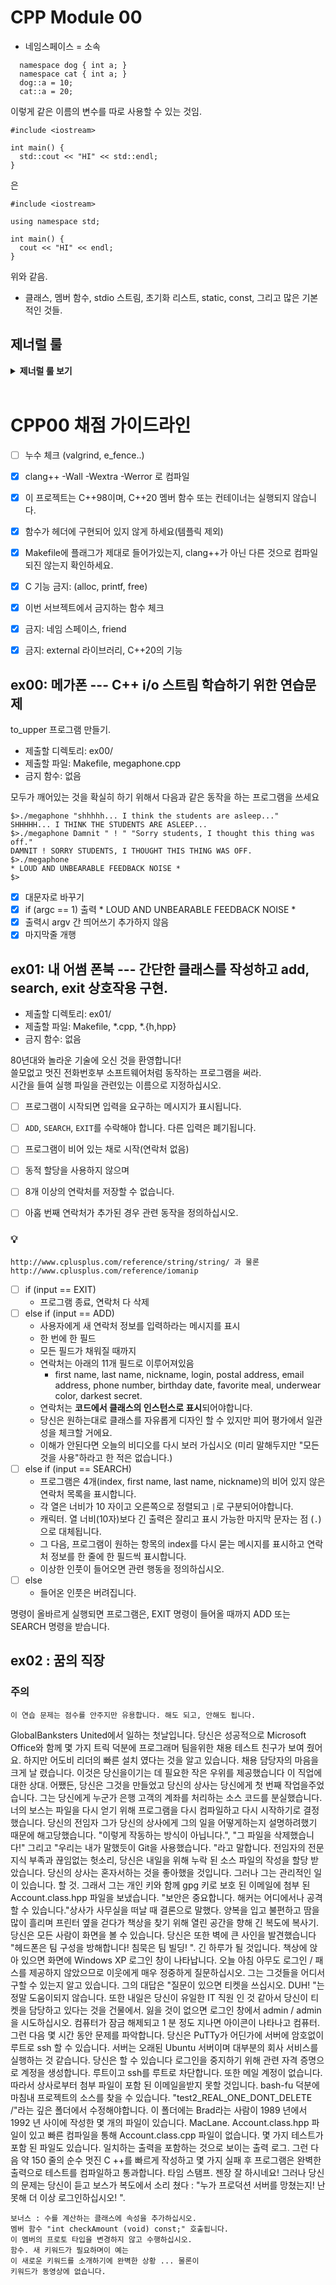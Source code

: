 # CPP Module 00

- 네임스페이스 = 소속
  
~~~
  namespace dog { int a; }
  namespace cat { int a; }
  dog::a = 10;
  cat::a = 20;
~~~
이렇게 같은 이름의 변수를 따로 사용할 수 있는 것임.

~~~
#include <iostream>

int main() {
  std::cout << "HI" << std::endl;
}
~~~

은

~~~
#include <iostream>

using namespace std;

int main() {
  cout << "HI" << endl;
}
~~~
위와 같음.

- 클래스, 멤버 함수, stdio 스트림, 초기화 리스트, static, const, 그리고 많은 기본적인 것들.

## 제너럴 룰

<details>
<summary> <b> 제너럴 룰 보기 </b>  </summary><br>
<div markdown="1">
  
- 헤더 안에 구현된 모든 기능(템플릿의 경우는 제외) 및 보호되지 않은 헤더는 exercise 0점을 의미합니다.
- 모든 **출력은 표준 출력으로** 하며, 특별히 지정하지 않는 한 **개행(\n)으로 끝납니다.**
- 부과된 파일 이름 뒤에는 letter, 클래스 이름, 함수 이름, 메서드 이름이 와야합니다.
- 기억하십시오: 이제 더 이상 C가 아닌 C++로 코딩하고 있습니다. 따라서:
  - 다음 기능은 **금지**되어 있으며 사용시 0점 처리를 받습니다. 묻지도 따지지도 마시오: ***alloc, *printf, free*
  - 기본적으로 표준 라이브러리의 모든 것을 사용할 수 있습니다. **그러나** C++ 버전의 함수를 사용하는 것이 현명할 것입니다.
    당신은 C에 익숙합니다. 당신이 아는 것을 유지하는 대신, C++ 버전의 함수를 사용하는 것이 현명할 것입니다. 결국 이건 새로운 언어입니다.
  - 그리고 **네, 안돼요.** 써도 될 때까지는 STL을 사용할 수 없습니다.(즉, 모듈08 전에는 안됨).
  - 이는 include <algorithm>을 필요로 하는 모든 것은--벡터/리스트/맵/등등--다 안된다는 뜻입니다.
- 명시적으로 금지된 기능 또는 기계의 사용은 묻지도 따지지도 않고 0점 처리됩니다.
- 또한, 달리 명시되지 않는 한 C++ 키워드 **using namespace**및 **friend**는 금지되어 있습니다.
  - 그들의 사용은 질문없이 **-42점**으로 처리 될 것입니다.
- 클래스와 관련된 파일은 달리 명시되지 않는 한 항상 **ClassName.hpp** 및 **ClassName.cpp**입니다.
- Turn-in 디렉토리는 **ex00/**, **ex01/**, ... , **exn/**.
- 예제를 철저하게 읽어야합니다. exercise의 설명에서는 명확하지 않았던 요구 사항을 포함하고 있을 수 있습니다.
  만약 뭔가 모호해 보인다면, 당신이 **C++**를 충분히 이해하지 못한 것입니다.
- 앞에서부터 배운 **C++** 도구는 사용할 수 있으므로, external 라이브러리는 사용할 수 없습니다. 그리고 물어보기 전에 말해드려요:
  - 그것은 또한 **C++11과 파생 모델**, **Boost** 또는 C++ 없으면 못사는 놀라운 기술을 갖춘 친구가 알려준 그 어떤 것도 안된다는 뜻입니다.
- 상당한 양의 클래스들을 제출해야 할 수도 있습니다. 이것은 좋아하는 텍스트 편집기를 스크립팅할 수 없다면 지루해 보일 수 있습니다.
- 시작하기 전에 각 exercise를 **완전히** 읽으십시오! 진짜로요, 읽으세요.
- 사용할 컴파일러는 **clang++**입니다.
- 코드는 다음 플래그를 사용하여 컴파일해야합니다: **-Wall -Wextra -Werror**
- 당신의 각 includes는 다른 includes들과 독립적으로 포함될 수 있어야 합니다. Includes는 분명히 그들이 의존하는 다른 모든 include를 포함해야합니다.
- 궁금할까봐: **C++에서는 코딩 스타일이 적용되지 않습니다.** 원하는 스타일 아무거나 사용 가능, 제한 없음. **하지만, 동료 평가자가 읽을 수 없는 코드는 채점 받을 수 없겠죠**
- 이제 중요한 사항 : 서브젝트에 명시적으로 설명하지 않는 한 **프로그램에 의해 채점되지 않습니다**. 따라서, 여러분은 exercise를 선택하는 방법에 있어서 어느 정도의 자유가 주어집니다. 하지만, 각 exercise의 제한조건에 유의하고, **게으르지 마세요**, 연습문제들이 제공해야되는 **많은 것들을 놓치게 될거예요!**
- 제출하는 파일에 일부 관계없는 파일이 있는 것은 문제가 되지 않습니다. 요청한 파일보다 더 많은 파일로 코드를 분리할 수도 있습니다.
  결과가 프로그램에 의해 채점되지 않는 한, 자유롭게 하세요.
- 비록 서브젝트의 exercise가 짧더라도, 알아야 할 것을 확실히 이해하고, 가능한 최선의 방법으로 풀었다는 것을 확실히 하기 위해 시간을 들이는 것은 가치가 있습니다.
- 오딘의 이름으로, 토르의 이름으로! 머리를 쓰세요!!!
  
 </div> 
 </details>
 <BR>

# CPP00 채점 가이드라인

- [ ]  누수 체크 (valgrind, e_fence..)
- [x]  clang++ -Wall -Wextra -Werror 로 컴파일
- [x]  이 프로젝트는 C++98이며, C++20 멤버 함수 또는 컨테이너는 실행되지 않습니다.
- [x]  함수가 헤더에 구현되어 있지 않게 하세요(템플릭 제외)
- [x]  Makefile에 플래그가 제대로 들어가있는지, clang++가 아닌 다른 것으로 컴파일되진 않는지 확인하세요.
- [x]  C 기능 금지: (alloc, printf, free)
- [x]  이번 서브젝트에서 금지하는 함수 체크
- [x]  금지: 네임 스페이스, friend
- [x]  금지: external 라이브러리, C++20의 기능


## ex00: 메가폰 --- C++ i/o 스트림 학습하기 위한 연습문제

to_upper 프로그램 만들기.

- 제출할 디렉토리: ex00/
- 제출할 파일: Makefile, megaphone.cpp
- 금지 함수: 없음

모두가 깨어있는 것을 확실히 하기 위해서
다음과 같은 동작을 하는 프로그램을 쓰세요

~~~
$>./megaphone "shhhhh... I think the students are asleep..."
SHHHHH... I THINK THE STUDENTS ARE ASLEEP...
$>./megaphone Damnit " ! " "Sorry students, I thought this thing was off."
DAMNIT ! SORRY STUDENTS, I THOUGHT THIS THING WAS OFF.
$>./megaphone
* LOUD AND UNBEARABLE FEEDBACK NOISE *
$>
~~~

- [x]  대문자로 바꾸기
- [x]  if (argc == 1) 출력 * LOUD AND UNBEARABLE FEEDBACK NOISE *
- [x]  출력시 argv 간 띄어쓰기 추가하지 않음
- [x]  마지막줄 개행

## ex01: 내 어썸 폰북 --- 간단한 클래스를 작성하고 add, search, exit 상호작용 구현.

- 제출할 디렉토리: ex01/
- 제출할 파일: Makefile, *.cpp, *.{h,hpp}
- 금지 함수: 없음

80년대와 놀라운 기술에 오신 것을 환영합니다! <Br>
쓸모없고 멋진 전화번호부 소프트웨어처럼 동작하는 프로그램을 써라.  <Br>
시간을 들여 실행 파일을 관련있는 이름으로 지정하십시오.  <Br>

- [ ] 프로그램이 시작되면 입력을 요구하는 메시지가 표시됩니다.
- [ ] `ADD`, `SEARCH`, `EXIT`를 수락해야 합니다. 다른 입력은 폐기됩니다.
- [ ] 프로그램이 비어 있는 채로 시작(연락처 없음)
- [ ] 동적 할당을 사용하지 않으며
- [ ] 8개 이상의 연락처를 저장할 수 없습니다.
- [ ] 아홉 번째 연락처가 추가된 경우 관련 동작을 정의하십시오.


### 💡
~~~
http://www.cplusplus.com/reference/string/string/ 과 물론
http://www.cplusplus.com/reference/iomanip
~~~

- [ ] if (input == EXIT)
  - 프로그램 종료, 연락처 다 삭제
- [ ] else if (input == ADD)
  - 사용자에게 새 연락처 정보를 입력하라는 메시지를 표시
  - 한 번에 한 필드
  - 모든 필드가 채워질 때까지 
  - 연락처는 아래의 11개 필드로 이루어져있음
    - first name, last name, nickname, login, postal address, email address, phone number, birthday date, favorite meal, underwear color, darkest secret.
  - 연락처는 **코드에서 클래스의 인스턴스로 표시**되어야합니다.
  - 당신은 원하는대로 클래스를 자유롭게 디자인 할 수 있지만 피어 평가에서 일관성을 체크할 거에요.
  - 이해가 안된다면 오늘의 비디오를 다시 보러 가십시오 (미리 말해두지만 "모든 것을 사용"하라고 한 적은 없습니다.)
- [ ] else if (input == SEARCH)
  - 프로그램은 4개(index, first name, last name, nickname)의 비어 있지 않은 연락처 목록을 표시합니다.
  - 각 열은 너비가 10 자이고 오른쪽으로 정렬되고 `|`로 구분되어야합니다.
  - 캐릭터. 열 너비(10자)보다 긴 출력은 잘리고 표시 가능한 마지막 문자는 점 (`.`)으로 대체됩니다.
  - 그 다음, 프로그램이 원하는 항목의 index를 다시 묻는 메시지를 표시하고 연락처 정보를 한 줄에 한 필드씩 표시합니다.
  - 이상한 인풋이 들어오면 관련 행동을 정의하십시오.
- [ ] else
  - 들어온 인풋은 버려집니다.

명령이 올바르게 실행되면 프로그램은, EXIT 명령이 들어올 때까지 ADD 또는 SEARCH 명령을 받습니다.

## ex02 : 꿈의 직장

### 주의
~~~
이 연습 문제는 점수를 안주지만 유용합니다. 해도 되고, 안해도 됩니다.
~~~

GlobalBanksters United에서 일하는 첫날입니다. 당신은 성공적으로
Microsoft Office와 함께 몇 가지 트릭 덕분에 프로그래머 팀을위한 채용 테스트
친구가 보여 줬어요. 하지만 어도비 리더의 빠른 설치 였다는 것을 알고 있습니다.
채용 담당자의 마음을 크게 날 렸습니다. 이것은 당신을이기는 데 필요한 작은 우위를 제공했습니다
이 직업에 대한 상대.
어쨌든, 당신은 그것을 만들었고 당신의 상사는 당신에게 첫 번째 작업을주었습니다. 그는 당신에게
누군가 은행 고객의 계좌를 처리하는 소스 코드를 분실했습니다. 너의
보스는 파일을 다시 얻기 위해 프로그램을 다시 컴파일하고 다시 시작하기로 결정했습니다. 당신의 전임자
그가 당신의 상사에게 그의 일을 어떻게하는지 설명하려했기 때문에 해고당했습니다.
"이렇게 작동하는 방식이 아닙니다.", "그 파일을 삭제했습니다!" 그리고 "우리는
내가 말했듯이 Git을 사용했습니다. "라고 말합니다.
전임자의 전문 지식 부족과 끊임없는
헛소리, 당신은 내일을 위해 누락 된 소스 파일의 작성을 할당 받았습니다.
당신의 상사는 혼자서하는 것을 좋아했을 것입니다. 그러나 그는 관리적인 일이 있습니다.
할 것. 그래서 그는 개인 키와 함께 gpg 키로 보호 된 이메일에 첨부 된 Account.class.hpp 파일을 보냈습니다. "보안은 중요합니다. 해커는 어디에서나 공격 할 수 있습니다."상사가 사무실을 떠날 때 결론으로 ​​말했다.
양복을 입고 불편하고 땀을 많이 흘리며 프린터 옆을 걷다가
책상을 찾기 위해 열린 공간을 향해 긴 복도에 복사기. 당신은
모든 사람이 화면을 볼 수 있습니다. 당신은 또한 벽에 큰 사인을 발견했습니다
"헤드폰은 팀 구성을 방해합니다! 침묵은
팀 빌딩! ". 긴 하루가 될 것입니다.
책상에 앉아 있으면 화면에 Windows XP 로그인 창이 나타납니다. 오늘 아침 아무도 로그인 / 패스를 제공하지 않았으므로 이웃에게 매우 정중하게 질문하십시오.
그는 그것들을 어디서 구할 수 있는지 알고 있습니다. 그의 대답은 "질문이 있으면 티켓을 쓰십시오.
DUH! "는 정말 도움이되지 않습니다. 또한 내일은
당신이 유일한 IT 직원 인 것 같아서 당신이 티켓을 담당하고 있다는 것을
건물에서. 잃을 것이 없으면 로그인 창에서 admin / admin을 시도하십시오.
컴퓨터가 잠금 해제되고 1 분 정도 지나면 아이콘이 나타나고
컴퓨터.
그런 다음 몇 시간 동안 문제를 파악합니다. 당신은 PuTTy가
어딘가에 서버에 암호없이 루트로 ssh 할 수 있습니다. 서버는
오래된 Ubuntu 서버이며 대부분의 회사 서비스를 실행하는 것 같습니다. 당신은 할 수 있습니다
로그인을 중지하기 위해 관련 자격 증명으로 계정을 생성합니다.
루트이고 ssh를 루트로 차단합니다. 또한 메일 계정이 없습니다.
따라서 상사로부터 첨부 파일이 포함 된 이메일을받지 못할 것입니다.
bash-fu 덕분에 마침내 프로젝트의 소스를 찾을 수 있습니다.
"test2_REAL_ONE_DONT_DELETE /"라는 깊은 폴더에서 수정해야합니다.
이 폴더에는 Brad라는 사람이 1989 년에서 1992 년 사이에 작성한 몇 개의 파일이 있습니다.
MacLane. Account.class.hpp 파일이 있고 빠른 컴파일을 통해
Account.class.cpp 파일이 없습니다. 몇 가지 테스트가 포함 된 파일도 있습니다.
일치하는 출력을 포함하는 것으로 보이는 출력 로그.
그런 다음 약 150 줄의 순수 멋진 C ++를 빠르게 작성하고 몇 가지 실패 후
프로그램은 완벽한 출력으로 테스트를 컴파일하고 통과합니다.
타임 스탬프. 젠장 잘 하시네요! 그러나 당신의 문제는 당신이 듣고
보스가 복도에서 소리 쳤다 : "누가 프로덕션 서버를 망쳤는지! 난 못해
더 이상 로그인하십시오! ".

~~~
보너스 : 수를 계산하는 클래스에 속성을 추가하십시오.
멤버 함수 "int checkAmount (void) const;" 호출됩니다.
이 멤버의 프로토 타입을 변경하지 않고 수행하십시오.
함수. 새 키워드가 필요하며이 예는
이 새로운 키워드를 소개하기에 완벽한 상황 ... 물론이
키워드가 동영상에 없습니다.
~~~
